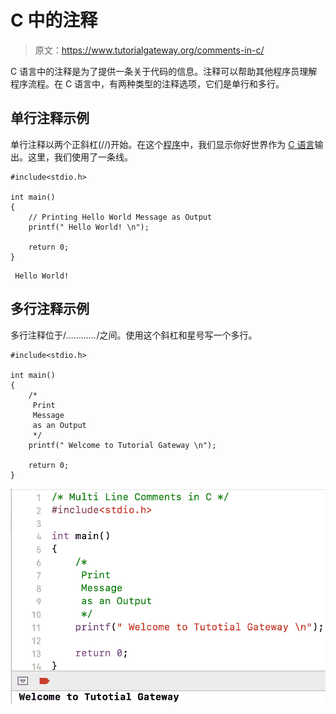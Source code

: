 # C 中的注释

> 原文：<https://www.tutorialgateway.org/comments-in-c/>

C 语言中的注释是为了提供一条关于代码的信息。注释可以帮助其他程序员理解程序流程。在 C 语言中，有两种类型的注释选项，它们是单行和多行。

## 单行注释示例

单行注释以两个正斜杠(//)开始。在这个[程序](https://www.tutorialgateway.org/c-programming-examples/)中，我们显示你好世界作为 [C 语言](https://www.tutorialgateway.org/c-programming/)输出。这里，我们使用了一条线。

```
#include<stdio.h>

int main()
{
    // Printing Hello World Message as Output
    printf(" Hello World! \n");

    return 0;
}
```

```
 Hello World! 
```

## 多行注释示例

多行注释位于/*…………*/之间。使用这个斜杠和星号写一个多行。

```
#include<stdio.h>

int main()
{
    /*
     Print
     Message
     as an Output
     */
    printf(" Welcome to Tutorial Gateway \n");

    return 0;
}
```

![Comments in C 2](img/07a1448cd873396e84f4c1093978d086.png)